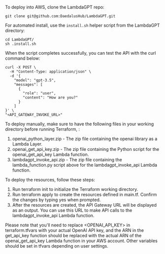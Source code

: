 To deploy into AWS, clone the LambdaGPT repo:

```
git clone git@github.com:DaedalusHub/LambdaGPT.git
```

For automated install, use the `install.sh` helper script from the LambdaGPT directory:

```
cd LambdaGPT/
sh .install.sh
```

When the script completes successfully, you can test the API with the curl command below:

```
curl -X POST \
  -H "Content-Type: application/json" \
  -d '{
    "model": "gpt-3.5",
    "messages": [
      {
        "role": "user",
        "content": "How are you?"
      }
    ]
}' \
"<API_GATEWAY_INVOKE_URL>"
```

To deploy manually, make sure to have the following files in your working directory before running Terraform, :

1. openai_python_layer.zip - The zip file containing the openai library as a Lambda Layer.
2. openai_get_api_key.zip - The zip file containing the Python script for the openai_get_api_key Lambda function.
3. lambdagpt_invoke_api.zip - The zip file containing the lambda_function.py script above for the lambdagpt_invoke_api Lambda function.

To deploy the resources, follow these steps:

1. Run terraform init to initialize the Terraform working directory.
2. Run terraform apply to create the resources defined in main.tf. Confirm the changes by typing yes when prompted.
3. After the resources are created, the API Gateway URL will be displayed as an output. You can use this URL to make API calls to the lambdagpt_invoke_api Lambda function.

Please note that you'll need to replace <OPENAI_API_KEY> in terraform.tfvars with your actual OpenAI API key, and the ARN in the get_api_key function should be replaced with the actual ARN of the openai_get_api_key Lambda function in your AWS account. Other variables should be set in tfvars depending on user settings.